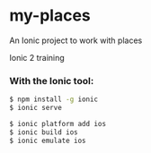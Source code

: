 # my-places
An Ionic project to work with places 

Ionic 2  training

### With the Ionic tool:

```bash
$ npm install -g ionic
$ ionic serve
```

```bash
$ ionic platform add ios
$ ionic build ios
$ ionic emulate ios
```
